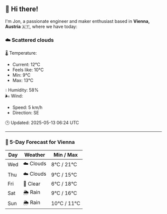 ## 👋 Hi there!

I'm Jon, a passionate engineer and maker enthusiast based in **Vienna, Austria** 🇦🇹, where we have today:

### ☁️ Scattered clouds 

🌡️ Temperature: 
* Current: 12°C
* Feels like: 10°C
* Min: 9°C 
* Max: 13°C  

💧 Humidity: 58%  
🌬️ Wind: 
* Speed: 5 km/h 
* Direction: SE  

🕒 Updated: 2025-05-13 06:24 UTC

---

### 📅 5-Day Forecast for Vienna

| Day | Weather | Min / Max |
|-----|---------|------------|
| Wed | ☁️ Clouds | 8°C / 21°C |
| Thu | ☁️ Clouds | 9°C / 15°C |
| Fri | 🌙 Clear | 6°C / 18°C |
| Sat | 🌦️ Rain | 9°C / 16°C |
| Sun | 🌦️ Rain | 10°C / 11°C |
